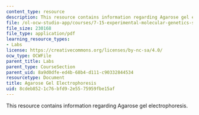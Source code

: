 ```yaml
---
content_type: resource
description: This resource contains information regarding Agarose gel electrophoresis.
file: /ol-ocw-studio-app/courses/7-15-experimental-molecular-genetics-spring-2015/8cdeb8521c76bfd92e5575959fbe15af_MIT7_15S15_Agarose.pdf
file_size: 230168
file_type: application/pdf
learning_resource_types:
- Labs
license: https://creativecommons.org/licenses/by-nc-sa/4.0/
ocw_type: OCWFile
parent_title: Labs
parent_type: CourseSection
parent_uid: 8a9d0dfe-ed4b-68b4-d111-c90332844534
resourcetype: Document
title: Agarose Gel Electrophoresis
uid: 8cdeb852-1c76-bfd9-2e55-75959fbe15af
---
```

This resource contains information regarding Agarose gel electrophoresis.
